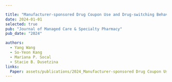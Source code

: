 ```yaml
---

title: "Manufacturer-sponsored Drug Coupon Use and Drug-switching Behavior Among Patients with Type 2 Diabetes"
date: 2024-01-01
selected: true
pub: "Journal of Managed Care & Specialty Pharmacy"
pub_date: "2024"

authors:
  - Yang Wang
  - So-Yeon Kang
  - Mariana P. Socal
  - Stacie B. Dusetzina
links:
  Paper: assets/publications/2024_Manufacturer-sponsored Drug Coupon Use.pdf
---
```

